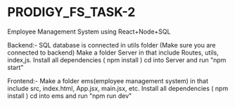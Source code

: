 # PRODIGY_FS_TASK-2
Employee Management System using React+Node+SQL 

Backend:-
SQL database is connected in utils folder (Make sure you are connected to backend)
Make a folder Server in that include Routes, utils, index,js. Install all dependencies ( npm install )
cd into Server and run "npm start"

Frontend:-
Make a folder ems(employee management system) in that include src, index.html, App.jsx, main.jsx, etc. 
Install all dependencies ( npm install )
cd into ems and run "npm run dev"
